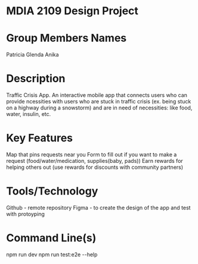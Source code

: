 # MDIA 2109 Design Project 

# Group Members Names

Patricia 
Glenda
Anika

# Description 

Traffic Crisis App. An interactive mobile app that connects users who can provide ncessities with users who are stuck in traffic crisis (ex. being stuck on a highway during a snowstorm) and are in need of necessities: like food, water, insulin, etc. 

# Key Features 

Map that pins requests near you
Form to fill out if you want to make a request (food/water/medication, supplies(baby, pads))
Earn rewards for helping others out (use rewards for discounts with community partners)


# Tools/Technology

Github - remote repository
Figma - to create the design of the app and test with protoyping 


# Command Line(s)

npm run dev
npm run test:e2e
--help 

